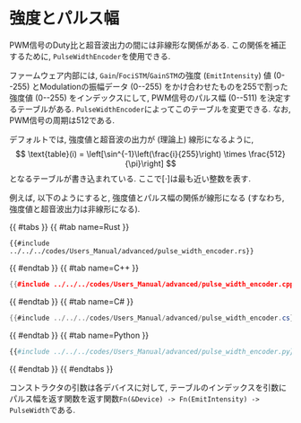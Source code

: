 # 強度とパルス幅

PWM信号のDuty比と超音波出力の間には非線形な関係がある. 
この関係を補正するために, `PulseWidthEncoder`を使用できる.

ファームウェア内部には, `Gain`/`FociSTM`/`GainSTM`の強度 (`EmitIntensity`) 値 ($0$--$255$) とModulationの振幅データ ($0$--$255$) をかけ合わせたものを$255$で割った強度値 ($0$--$255$) をインデックスにして, PWM信号のパルス幅 ($0$--$511$) を決定するテーブルがある.
`PulseWidthEncoder`によってこのテーブルを変更できる.
なお, PWM信号の周期は512である.

デフォルトでは, 強度値と超音波の出力が (理論上) 線形になるように,
$$
    \text{table}(i) = \left[\sin^{-1}\left(\frac{i}{255}\right) \times \frac{512}{\pi}\right]
$$
となるテーブルが書き込まれている.
ここで$[\cdot]$は最も近い整数を表す.

例えば, 以下のようにすると, 強度値とパルス幅の関係が線形になる (すなわち, 強度値と超音波出力は非線形になる).

{{ #tabs }}
{{ #tab name=Rust }}
```rust,edition2024
{{#include ../../../codes/Users_Manual/advanced/pulse_width_encoder.rs}}
```
{{ #endtab }}
{{ #tab name=C++ }}
```cpp
{{#include ../../../codes/Users_Manual/advanced/pulse_width_encoder.cpp}}
```
{{ #endtab }}
{{ #tab name=C# }}
```cs
{{#include ../../../codes/Users_Manual/advanced/pulse_width_encoder.cs}}
```
{{ #endtab }}
{{ #tab name=Python }}
```python
{{#include ../../../codes/Users_Manual/advanced/pulse_width_encoder.py}}
```
{{ #endtab }}
{{ #endtabs }}

コンストラクタの引数は各デバイスに対して, テーブルのインデックスを引数にパルス幅を返す関数を返す関数`Fn(&Device) -> Fn(EmitIntensity) -> PulseWidth`である.
